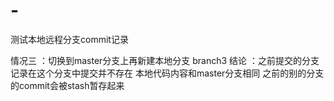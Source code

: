 # -
测试本地远程分支commit记录

情况三 ：切换到master分支上再新建本地分支 branch3
结论 ：之前提交的分支记录在这个分支中提交并不存在  本地代码内容和master分支相同 之前的别的分支的commit会被stash暂存起来 

